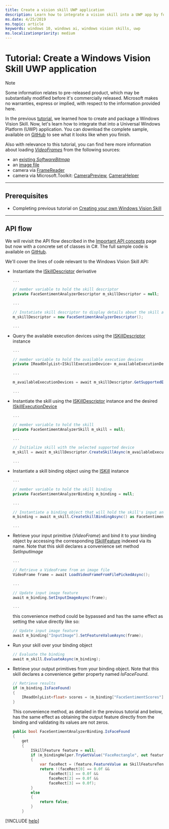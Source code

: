 ```yaml
---
title: Create a vision skill UWP application
description: Learn how to integrate a vision skill into a UWP app by following this tutorial. You can also view relevant information about loading VideoFrames.
ms.date: 4/25/2019
ms.topic: article
keywords: windows 10, windows ai, windows vision skills, uwp
ms.localizationpriority: medium
---
```


# Tutorial: Create a Windows Vision Skill UWP application

> [!NOTE]
> Some information relates to pre-released product, which may be substantially modified before it's commercially released. Microsoft makes no warranties, express or implied, with respect to the information provided here.

In the previous [tutorial](tutorial.md), we learned how to create and package a Windows Vision Skill. Now, let's learn how to integrate that into a Universal Windows Platform (UWP) application. You can download the complete sample, available on [GitHub](https://github.com/microsoft/WindowsVisionSkillsPreview/tree/master/samples/SentimentAnalyzerCustomSkill/cs) to see what it looks like when you finish.

Also with relevance to this tutorial, you can find here more information about loading *[VideoFrames](/uwp/api/Windows.Media.VideoFrame)* from the following sources:
- an [existing *SoftwareBitmap*](/uwp/api/windows.media.videoframe.createwithsoftwarebitmap#Windows_Media_VideoFrame_CreateWithSoftwareBitmap_Windows_Graphics_Imaging_SoftwareBitmap_)
- an [image file](/windows/uwp/audio-video-camera/imaging#create-a-softwarebitmap-from-an-image-file-with-bitmapdecoder)
- camera via [FrameReader](/windows/uwp/audio-video-camera/process-media-frames-with-mediaframereader)
- camera via Microsoft.Toolkit: [CameraPreview](/windows/communitytoolkit/controls/camerapreview), [CameraHelper](/windows/communitytoolkit/helpers/camerahelper)

---
## Prerequisites

- Completing previous tutorial on [Creating your own Windows Vision Skill](tutorial.md)
---

## API flow
We will revisit the API flow described in the [Important API concepts](important-api-concepts.md#APIFlow) page but now with a concrete set of classes in C#. The full sample code is available on [GitHub](https://github.com/microsoft/WindowsVisionSkillsPreview/blob/master/samples/SentimentAnalyzerCustomSkill/cs/Apps/FaceSentimentAnalysisApp_UWP/MainPage.xaml.cs).

We'll cover the lines of code relevant to the Windows Vision Skill API:

+ Instantiate the [ISkillDescriptor][ISkillDescriptor] derivative

    ```csharp
    ...

    // member variable to hold the skill descriptor
    private FaceSentimentAnalyzerDescriptor m_skillDescriptor = null;

    ...

    // Instatiate skill descriptor to display details about the skill and populate UI
    m_skillDescriptor = new FaceSentimentAnalyzerDescriptor();

    ...
    ```

+ Query the available execution devices using the [ISKillDescriptor][ISKillDescriptor] instance
    ```csharp
    ...

    // member variable to hold the available execution devices
    private IReadOnlyList<ISkillExecutionDevice> m_availableExecutionDevices = null;

    ...

    m_availableExecutionDevices = await m_skillDescriptor.GetSupportedExecutionDevicesAsync();

    ...
    ```

+ Instantiate the skill using the [ISKillDescriptor][ISKillDescriptor] instance and the desired [ISkillExecutionDevice][ISkillExecutionDevice]
    ```csharp
    ...

    // member variable to hold the skill
    private FaceSentimentAnalyzerSkill m_skill = null;

    ...

    // Initialize skill with the selected supported device
    m_skill = await m_skillDescriptor.CreateSkillAsync(m_availableExecutionDevices[UISkillExecutionDevices.SelectedIndex]) as FaceSentimentAnalyzerSkill;

    ...
    ```

+ Instantiate a skill binding object using the [ISKill][ISKill] instance
    ```csharp
    ...

    // member variable to hold the skill binding
    private FaceSentimentAnalyzerBinding m_binding = null;

    ...

   // Instantiate a binding object that will hold the skill's input and output resource
   m_binding = await m_skill.CreateSkillBindingAsync() as FaceSentimentAnalyzerBinding;

    ...
    ```

+ Retrieve your input primitive (*VideoFrame*) and bind it to your binding object by accessing the corresponding [ISkillFeature][ISkillFeature] indexed via its name. Note that this skill declares a convenience set method *SetInputImage*
    ```csharp
    ...

    // Retrieve a VideoFrame from an image file
    VideoFrame frame = await LoadVideoFrameFromFilePickedAsync();

    ...

    // Update input image feature
    await m_binding.SetInputImageAsync(frame);

    ...
    ```
    this convenience method could be bypassed and has the same effect as setting the value directly like so:

    ```csharp
    // Update input image feature
    await m_binding["InputImage"].SetFeatureValueAsync(frame);
    ```

+ Run your skill over your binding object
    ```csharp
    // Evaluate the binding
    await m_skill.EvaluateAsync(m_binding);
    ```

+ Retrieve your output primitives from your binding object. Note that this skill declares a convenience getter property named *IsFaceFound*.
    ```csharp
    // Retrieve results
    if (m_binding.IsFaceFound)
    {
        IReadOnlyList<float> scores = (m_binding["FaceSentimentScores"].FeatureValue as SkillFeatureTensorFloatValue).GetAsVectorView();
    }
    ```

    This convenience method, as detailed in the previous tutorial and below, has the same effect as obtaining the output feature directly from the binding and validating its values are not zeros.

    ```csharp
    public bool FaceSentimentAnalyzerBinding.IsFaceFound
    {
        get
        {
            ISkillFeature feature = null;
            if (m_bindingHelper.TryGetValue("FaceRectangle", out feature))
            {
                var faceRect = (feature.FeatureValue as SkillFeatureTensorFloatValue).GetAsVectorView();
                return !(faceRect[0] == 0.0f &&
                    faceRect[1] == 0.0f &&
                    faceRect[2] == 0.0f &&
                    faceRect[3] == 0.0f);
            }
            else
            {
                return false;
            }
        }
    ```



[!INCLUDE [help](../includes/get-help-vision.md)]

[SkillInterfacePreview]: /dotnet/api/microsoft.ai.skills.skillinterfacepreview

[ISkillDescriptor]: /dotnet/api/microsoft.ai.skills.skillinterfacepreview.iskilldescriptor

[ISkill]: /dotnet/api/microsoft.ai.skills.skillinterfacepreview.iskill

[ISkillBinding]: /dotnet/api/microsoft.ai.skills.skillinterfacepreview.iskillbinding

[ISkillExecutionDevice]: /dotnet/api/microsoft.ai.skills.skillinterfacepreview.iskillexecutiondevice

[ISkillFeature]: /dotnet/api/microsoft.ai.skills.skillinterfacepreview.iskillfeature

[ISkillFeatureValue]: /dotnet/api/microsoft.ai.skills.skillinterfacepreview.iskillfeaturevalue
